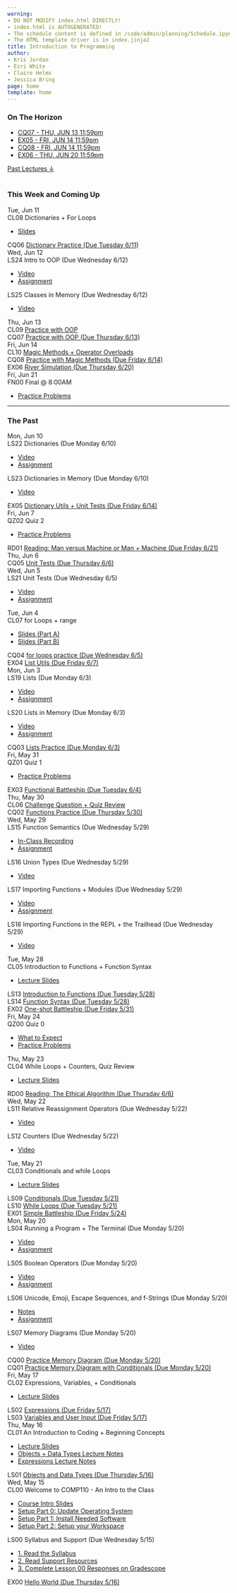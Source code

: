 ```yaml
---
warning:
- DO NOT MODIFY index.html DIRECTLY!
- index.html is AUTOGENERATED! 
- The schedule content is defined in /code/admin/planning/Schedule.ipynb
- The HTML template driver is in index.jinja2
title: Introduction to Programming
author:
- Kris Jordan
- Ezri White
- Claire Helms
- Jessica Bring
page: home
template: home
---
```


<div class="link-page pt-4">
<div class="row">

<!-- Horizon Box/Column -->
<div class="col-lg-4 col-md-12 col-md-1 order-lg-3 pt-5"> 
<div class="horizon-box mb-3">
<h3 class="header text-center pt-2">On The Horizon</h3><ul class="list-unstyled d-flexpx-sm-5 px-md-5 px-lg-0 flex-wrap justify-content-center justify-content-md-between justify-content-lg-center align-items-center"><li class="horizon-item"><a href="/cqs/oop-mutable.html">CQ07 - THU, JUN 13 11:59pm</a></li><li class="horizon-item"><a href="/exercises/dict-utils-and-utests.html">EX05 - FRI, JUN 14 11:59pm</a></li><li class="horizon-item"><a href="/cqs/magic_methods_etc.html">CQ08 - FRI, JUN 14 11:59pm</a></li><li class="horizon-item"><a href="/">EX06 - THU, JUN 20 11:59pm</a></li></ul></div>
<div class="past-link">
<a href="#past">
<div class="past-btn">
<div class="text-center align-middle past-text">Past Lectures <span class="down-arrow">&darr;</span></div>
</div>
</a>
</div>
</div>

<!-- Agenda Box/Column -->
<div class="col-lg-8 col-md-12 order-sm-2 order-lg-1 itinerary-col itinerary">
<div>
<!-- Allows us to smooth scroll to This Week and Coming Up section -->
<div id="latest" class="pb-3"></div>
<br>
<!-- Current Week and Future -->
<h3 class="header">This Week and Coming Up</h3></div><div data-type="lecture" data-date="2024-06-11" class="row itinerary-row py-2">
<div class="date col-md-2">Tue, Jun 11</div>
<div class="plans col-md-9"><div class="plan Class">
<span class="kind">CL08 </span><span class="title">Dictionaries + For Loops</span>
<ul class="links"><li class="link"><a href="/static/slides/CL11.pdf">Slides</a></li>
</ul></div><div class="plan Challenge Question">
<span class="kind">CQ06 </span><span class="title"><a href="/cqs/dicts-for-loops.html">Dictionary Practice (Due Tuesday 6/11)</a></span></div></div>
</div><div data-type="lecture" data-date="2024-06-12" class="row itinerary-row py-2">
<div class="date col-md-2">Wed, Jun 12</div>
<div class="plans col-md-9"><div class="plan Lesson">
<span class="kind">LS24 </span><span class="title">Intro to OOP (Due Wednesday 6/12)</span>
<ul class="links"><li class="link"><a href="https://www.youtube.com/watch?v=DmYPEH8qkRI">Video</a></li>
<li class="link"><a href="https://www.gradescope.com/">Assignment</a></li>
</ul></div><div class="plan Lesson">
<span class="kind">LS25 </span><span class="title">Classes in Memory (Due Wednesday 6/12)</span>
<ul class="links"><li class="link"><a href="https://youtu.be/FM29tHBFBc8">Video</a></li>
</ul></div></div>
</div><div data-type="lecture" data-date="2024-06-13" class="row itinerary-row py-2">
<div class="date col-md-2">Thu, Jun 13</div>
<div class="plans col-md-9"><div class="plan Class">
<span class="kind">CL09 </span><span class="title"><a href="/static/slides/CL09-SS1.pdf">Practice with OOP</a></span></div><div class="plan Challenge Question">
<span class="kind">CQ07 </span><span class="title"><a href="/cqs/oop-mutable.html">Practice with OOP (Due Thursday 6/13)</a></span></div></div>
</div><div data-type="lecture" data-date="2024-06-14" class="row itinerary-row py-2">
<div class="date col-md-2">Fri, Jun 14</div>
<div class="plans col-md-9"><div class="plan Class">
<span class="kind">CL10 </span><span class="title"><a href="/">Magic Methods + Operator Overloads</a></span></div><div class="plan Challenge Question">
<span class="kind">CQ08 </span><span class="title"><a href="/cqs/magic_methods_etc.html">Practice with Magic Methods (Due Friday 6/14)</a></span></div><div class="plan Exercise">
<span class="kind">EX06 </span><span class="title"><a href="/">River Simulation (Due Thursday 6/20)</a></span></div></div>
</div><div data-type="lecture" data-date="2024-06-21" class="row itinerary-row py-2">
<div class="date col-md-2">Fri, Jun 21</div>
<div class="plans col-md-9"><div class="plan Final">
<span class="kind">FN00 </span><span class="title">Final @ 8:00AM</span>
<ul class="links"><li class="link"><a href="/resources/practice/ss24/fn.html">Practice Problems</a></li>
</ul></div></div>
</div><!-- The Past section --><div id='past' class="pb-2"></div>
<hr>
<h3 class="header pt-3">The Past</h3><div data-type="lecture" data-date="2024-06-10" class="row itinerary-row py-2">
<div class="date col-md-2">Mon, Jun 10</div>
<div class="plans col-md-9"><div class="plan Lesson">
<span class="kind">LS22 </span><span class="title">Dictionaries (Due Monday 6/10)</span>
<ul class="links"><li class="link"><a href="https://www.youtube.com/watch?v=PHkFp_T--yk">Video</a></li>
<li class="link"><a href="https://www.gradescope.com/">Assignment</a></li>
</ul></div><div class="plan Lesson">
<span class="kind">LS23 </span><span class="title">Dictionaries in Memory (Due Monday 6/10)</span>
<ul class="links"><li class="link"><a href="https://youtu.be/tlfJfLBsuX0">Video</a></li>
</ul></div><div class="plan Exercise">
<span class="kind">EX05 </span><span class="title"><a href="/exercises/dict-utils-and-utests.html">Dictionary Utils + Unit Tests (Due Friday 6/14)</a></span></div></div>
</div><div data-type="lecture" data-date="2024-06-07" class="row itinerary-row py-2">
<div class="date col-md-2">Fri, Jun 7</div>
<div class="plans col-md-9"><div class="plan Quiz">
<span class="kind">QZ02 </span><span class="title">Quiz 2</span>
<ul class="links"><li class="link"><a href="/resources/practice/ss24/qz02.html">Practice Problems</a></li>
</ul></div><div class="plan Reading">
<span class="kind">RD01 </span><span class="title"><a href="https://www.gradescope.com/">Reading: Man versus Machine or Man + Machine (Due Friday 6/21)</a></span></div></div>
</div><div data-type="lecture" data-date="2024-06-06" class="row itinerary-row py-2">
<div class="date col-md-2">Thu, Jun 6</div>
<div class="plans col-md-9"><div class="plan Challenge Question">
<span class="kind">CQ05 </span><span class="title"><a href="/cqs/list-unit-tests.html">Unit Tests (Due Thursday 6/6)</a></span></div></div>
</div><div data-type="lecture" data-date="2024-06-05" class="row itinerary-row py-2">
<div class="date col-md-2">Wed, Jun 5</div>
<div class="plans col-md-9"><div class="plan Lesson">
<span class="kind">LS21 </span><span class="title">Unit Tests (Due Wednesday 6/5)</span>
<ul class="links"><li class="link"><a href="https://youtu.be/T_9JaV2aIS0">Video</a></li>
<li class="link"><a href="https://www.gradescope.com/">Assignment</a></li>
</ul></div></div>
</div><div data-type="lecture" data-date="2024-06-04" class="row itinerary-row py-2">
<div class="date col-md-2">Tue, Jun 4</div>
<div class="plans col-md-9"><div class="plan Class">
<span class="kind">CL07 </span><span class="title">for Loops + range</span>
<ul class="links"><li class="link"><a href="/static/slides/CL07-A.pdf">Slides (Part A)</a></li>
<li class="link"><a href="/static/slides/CL07-B.pdf">Slides (Part B)</a></li>
</ul></div><div class="plan Challenge Question">
<span class="kind">CQ04 </span><span class="title"><a href="/cqs/for-loops.html">for loops practice (Due Wednesday 6/5)</a></span></div><div class="plan Exercise">
<span class="kind">EX04 </span><span class="title"><a href="/exercises/list-utils.html">List Utils (Due Friday 6/7)</a></span></div></div>
</div><div data-type="lecture" data-date="2024-06-03" class="row itinerary-row py-2">
<div class="date col-md-2">Mon, Jun 3</div>
<div class="plans col-md-9"><div class="plan Lesson">
<span class="kind">LS19 </span><span class="title">Lists (Due Monday 6/3)</span>
<ul class="links"><li class="link"><a href="https://www.youtube.com/watch?v=U_GP3Jkz5lU">Video</a></li>
<li class="link"><a href="https://www.gradescope.com/">Assignment</a></li>
</ul></div><div class="plan Lesson">
<span class="kind">LS20 </span><span class="title">Lists in Memory (Due Monday 6/3)</span>
<ul class="links"><li class="link"><a href="https://www.youtube.com/watch?v=WCvrVTUZ-Ac">Video</a></li>
<li class="link"><a href="https://www.gradescope.com/">Assignment</a></li>
</ul></div><div class="plan Challenge Question">
<span class="kind">CQ03 </span><span class="title"><a href="/cqs/lists.html">Lists Practice (Due Monday 6/3)</a></span></div></div>
</div><div data-type="lecture" data-date="2024-05-31" class="row itinerary-row py-2">
<div class="date col-md-2">Fri, May 31</div>
<div class="plans col-md-9"><div class="plan Quiz">
<span class="kind">QZ01 </span><span class="title">Quiz 1</span>
<ul class="links"><li class="link"><a href="/resources/practice/ss24/qz01.html">Practice Problems</a></li>
</ul></div><div class="plan Exercise">
<span class="kind">EX03 </span><span class="title"><a href="/exercises/battleship.html">Functional Battleship (Due Tuesday 6/4)</a></span></div></div>
</div><div data-type="lecture" data-date="2024-05-30" class="row itinerary-row py-2">
<div class="date col-md-2">Thu, May 30</div>
<div class="plans col-md-9"><div class="plan Class">
<span class="kind">CL06 </span><span class="title"><a href="/cqs/functions.html">Challenge Question + Quiz Review</a></span></div><div class="plan Challenge Question">
<span class="kind">CQ02 </span><span class="title"><a href="/cqs/functions.html">Functions Practice (Due Thursday 5/30)</a></span></div></div>
</div><div data-type="lecture" data-date="2024-05-29" class="row itinerary-row py-2">
<div class="date col-md-2">Wed, May 29</div>
<div class="plans col-md-9"><div class="plan Lesson">
<span class="kind">LS15 </span><span class="title">Function Semantics (Due Wednesday 5/29)</span>
<ul class="links"><li class="link"><a href="https://uncch.hosted.panopto.com/Panopto/Pages/Viewer.aspx?id=2dbef2ad-1af1-4f44-86a6-b17e00fb3de9">In-Class Recording</a></li>
<li class="link"><a href="https://www.gradescope.com/">Assignment</a></li>
</ul></div><div class="plan Lesson">
<span class="kind">LS16 </span><span class="title">Union Types (Due Wednesday 5/29)</span>
<ul class="links"><li class="link"><a href="https://youtu.be/J-iR9m3o1-s">Video</a></li>
</ul></div><div class="plan Lesson">
<span class="kind">LS17 </span><span class="title">Importing Functions + Modules (Due Wednesday 5/29)</span>
<ul class="links"><li class="link"><a href="https://youtu.be/-Q-9HmzEb38?si=SncXUf4VSfgUZrex">Video</a></li>
<li class="link"><a href="https://www.gradescope.com/">Assignment</a></li>
</ul></div><div class="plan Lesson">
<span class="kind">LS18 </span><span class="title">Importing Functions in the REPL + the Trailhead (Due Wednesday 5/29)</span>
<ul class="links"><li class="link"><a href="https://youtu.be/s9nFWKB8MXk">Video</a></li>
</ul></div></div>
</div><div data-type="lecture" data-date="2024-05-28" class="row itinerary-row py-2">
<div class="date col-md-2">Tue, May 28</div>
<div class="plans col-md-9"><div class="plan Class">
<span class="kind">CL05 </span><span class="title">Introduction to Functions + Function Syntax</span>
<ul class="links"><li class="link"><a href="/static/slides/SS1-CL05.pdf">Lecture Slides</a></li>
</ul></div><div class="plan Lesson">
<span class="kind">LS13 </span><span class="title"><a href="https://www.gradescope.com/">Introduction to Functions (Due Tuesday 5/28)</a></span></div><div class="plan Lesson">
<span class="kind">LS14 </span><span class="title"><a href="https://www.gradescope.com/">Function Syntax (Due Tuesday 5/28)</a></span></div><div class="plan Exercise">
<span class="kind">EX02 </span><span class="title"><a href="/exercises/one-shot-battleship.html">One-shot Battleship (Due Friday 5/31)</a></span></div></div>
</div><div data-type="lecture" data-date="2024-05-24" class="row itinerary-row py-2">
<div class="date col-md-2">Fri, May 24</div>
<div class="plans col-md-9"><div class="plan Quiz">
<span class="kind">QZ00 </span><span class="title">Quiz 0</span>
<ul class="links"><li class="link"><a href="/resources/ss-quiz-expectations.html">What to Expect</a></li>
<li class="link"><a href="/resources/practice/ss24/qz00.html">Practice Problems</a></li>
</ul></div></div>
</div><div data-type="lecture" data-date="2024-05-23" class="row itinerary-row py-2">
<div class="date col-md-2">Thu, May 23</div>
<div class="plans col-md-9"><div class="plan Class">
<span class="kind">CL04 </span><span class="title">While Loops + Counters, Quiz Review</span>
<ul class="links"><li class="link"><a href="/static/slides/SS1-CL04.pdf">Lecture Slides</a></li>
</ul></div><div class="plan Reading">
<span class="kind">RD00 </span><span class="title"><a href="https://www.gradescope.com/">Reading: The Ethical Algorithm (Due Thursday 6/6)</a></span></div></div>
</div><div data-type="lecture" data-date="2024-05-22" class="row itinerary-row py-2">
<div class="date col-md-2">Wed, May 22</div>
<div class="plans col-md-9"><div class="plan Lesson">
<span class="kind">LS11 </span><span class="title">Relative Reassignment Operators (Due Wednesday 5/22)</span>
<ul class="links"><li class="link"><a href="https://www.youtube.com/watch?v=GOs7pwPLB1k">Video</a></li>
</ul></div><div class="plan Lesson">
<span class="kind">LS12 </span><span class="title">Counters (Due Wednesday 5/22)</span>
<ul class="links"><li class="link"><a href="https://www.youtube.com/watch?v=XQPFd1Gae9M">Video</a></li>
</ul></div></div>
</div><div data-type="lecture" data-date="2024-05-21" class="row itinerary-row py-2">
<div class="date col-md-2">Tue, May 21</div>
<div class="plans col-md-9"><div class="plan Class">
<span class="kind">CL03 </span><span class="title">Conditionals and while Loops</span>
<ul class="links"><li class="link"><a href="/static/slides/SS1-CL03.pdf">Lecture Slides</a></li>
</ul></div><div class="plan Lesson">
<span class="kind">LS09 </span><span class="title"><a href="https://www.gradescope.com/">Conditionals (Due Tuesday 5/21)</a></span></div><div class="plan Lesson">
<span class="kind">LS10 </span><span class="title"><a href="https://www.gradescope.com/">While Loops (Due Tuesday 5/21)</a></span></div><div class="plan Exercise">
<span class="kind">EX01 </span><span class="title"><a href="/exercises/simple-battleship.html">Simple Battleship (Due Friday 5/24)</a></span></div></div>
</div><div data-type="lecture" data-date="2024-05-20" class="row itinerary-row py-2">
<div class="date col-md-2">Mon, May 20</div>
<div class="plans col-md-9"><div class="plan Lesson">
<span class="kind">LS04 </span><span class="title">Running a Program + The Terminal (Due Monday 5/20)</span>
<ul class="links"><li class="link"><a href="https://youtu.be/2IAQbE3afEI">Video</a></li>
<li class="link"><a href="https://www.gradescope.com/">Assignment</a></li>
</ul></div><div class="plan Lesson">
<span class="kind">LS05 </span><span class="title">Boolean Operators (Due Monday 5/20)</span>
<ul class="links"><li class="link"><a href="https://youtu.be/tmmSlIq9I_0">Video</a></li>
<li class="link"><a href="https://www.gradescope.com/">Assignment</a></li>
</ul></div><div class="plan Lesson">
<span class="kind">LS06 </span><span class="title">Unicode, Emoji, Escape Sequences, and f-Strings (Due Monday 5/20)</span>
<ul class="links"><li class="link"><a href="https://comp110-24s.github.io/lessons/strings.html">Notes</a></li>
<li class="link"><a href="https://www.gradescope.com/">Assignment</a></li>
</ul></div><div class="plan Lesson">
<span class="kind">LS07 </span><span class="title">Memory Diagrams (Due Monday 5/20)</span>
<ul class="links"><li class="link"><a href="https://youtu.be/YKVT9mCtYPE">Video</a></li>
</ul></div><div class="plan Challenge Question">
<span class="kind">CQ00 </span><span class="title"><a href="https://www.gradescope.com/">Practice Memory Diagram (Due Monday 5/20)</a></span></div><div class="plan Challenge Question">
<span class="kind">CQ01 </span><span class="title"><a href="https://www.gradescope.com/">Practice Memory Diagram with Conditionals (Due Monday 5/20)</a></span></div></div>
</div><div data-type="lecture" data-date="2024-05-17" class="row itinerary-row py-2">
<div class="date col-md-2">Fri, May 17</div>
<div class="plans col-md-9"><div class="plan Class">
<span class="kind">CL02 </span><span class="title">Expressions, Variables, + Conditionals</span>
<ul class="links"><li class="link"><a href="/static/slides/SS1-CL02.pdf">Lecture Slides</a></li>
</ul></div><div class="plan Lesson">
<span class="kind">LS02 </span><span class="title"><a href="https://www.gradescope.com/">Expressions (Due Friday 5/17)</a></span></div><div class="plan Lesson">
<span class="kind">LS03 </span><span class="title"><a href="https://www.gradescope.com/">Variables and User Input (Due Friday 5/17)</a></span></div></div>
</div><div data-type="lecture" data-date="2024-05-16" class="row itinerary-row py-2">
<div class="date col-md-2">Thu, May 16</div>
<div class="plans col-md-9"><div class="plan Class">
<span class="kind">CL01 </span><span class="title">An Introduction to Coding + Beginning Concepts</span>
<ul class="links"><li class="link"><a href="/static/slides/SS1-CL01.pdf">Lecture Slides</a></li>
<li class="link"><a href="/lessons/objects-data-types.html">Objects + Data Types Lecture Notes</a></li>
<li class="link"><a href="/lessons/expressions.html">Expressions Lecture Notes</a></li>
</ul></div><div class="plan Lesson">
<span class="kind">LS01 </span><span class="title"><a href="https://www.gradescope.com/">Objects and Data Types (Due Thursday 5/16)</a></span></div></div>
</div><div data-type="lecture" data-date="2024-05-15" class="row itinerary-row py-2">
<div class="date col-md-2">Wed, May 15</div>
<div class="plans col-md-9"><div class="plan Class">
<span class="kind">CL00 </span><span class="title">Welcome to COMP110 - An Intro to the Class</span>
<ul class="links"><li class="link"><a href="/static/slides/SSI-CL00.pdf">Course Intro Slides</a></li>
<li class="link"><a href="/resources/setup/os-update.html">Setup Part 0: Update Operating System</a></li>
<li class="link"><a href="/resources/setup/software.html">Setup Part 1: Install Needed Software</a></li>
<li class="link"><a href="/resources/setup/workspace.html">Setup Part 2: Setup your Workspace</a></li>
</ul></div><div class="plan Lesson">
<span class="kind">LS00 </span><span class="title">Syllabus and Support (Due Wednesday 5/15)</span>
<ul class="links"><li class="link"><a href="/resources/syllabus.html">1. Read the Syllabus</a></li>
<li class="link"><a href="/support">2. Read Support Resources</a></li>
<li class="link"><a href="https://www.gradescope.com/">3. Complete Lesson 00 Responses on Gradescope</a></li>
</ul></div><div class="plan Exercise">
<span class="kind">EX00 </span><span class="title"><a href="/exercises/ex00_hello_world.html">Hello World (Due Thursday 5/16)</a></span></div></div>
</div></div>
</div>